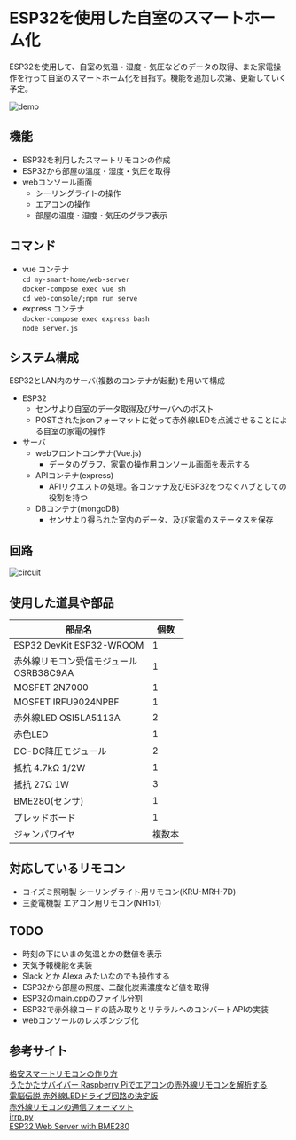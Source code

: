 # ESP32を使用した自室のスマートホーム化 
ESP32を使用して、自室の気温・湿度・気圧などのデータの取得、また家電操作を行って自室のスマートホーム化を目指す。機能を追加し次第、更新していく予定。

![demo](https://user-images.githubusercontent.com/54818379/84763772-b075ef00-b007-11ea-8802-442dc2d2a733.gif)


## 機能
- ESP32を利用したスマートリモコンの作成
- ESP32から部屋の温度・湿度・気圧を取得
- webコンソール画面
  - シーリングライトの操作
  - エアコンの操作
  - 部屋の温度・湿度・気圧のグラフ表示

## コマンド
- vue コンテナ  
`cd my-smart-home/web-server`  
`docker-compose exec vue sh`  
`cd web-console/;npm run serve`
- express コンテナ  
`docker-compose exec express bash`  
`node server.js`  

## システム構成
ESP32とLAN内のサーバ(複数のコンテナが起動)を用いて構成
- ESP32
  - センサより自室のデータ取得及びサーバへのポスト
  - POSTされたjsonフォーマットに従って赤外線LEDを点滅させることによる自室の家電の操作
- サーバ
  - webフロントコンテナ(Vue.js)
    - データのグラフ、家電の操作用コンソール画面を表示する
  - APIコンテナ(express)
    - APIリクエストの処理。各コンテナ及びESP32をつなぐハブとしての役割を持つ
  - DBコンテナ(mongoDB)
    - センサより得られた室内のデータ、及び家電のステータスを保存

## 回路
![circuit](https://user-images.githubusercontent.com/54818379/80910339-ca19ea80-8d69-11ea-8d50-7717a9a21d1a.jpg)


## 使用した道具や部品

|  部品名 |  個数  |
| ---- | ---- |
| ESP32 DevKit ESP32-WROOM  |1|
|  赤外線リモコン受信モジュール<br>OSRB38C9AA|1|
|MOSFET 2N7000|1|
|MOSFET IRFU9024NPBF|1|
|赤外線LED OSI5LA5113A|2|
|赤色LED|1|
|DC-DC降圧モジュール|2|
|抵抗 4.7kΩ 1/2W|1|
|抵抗 27Ω 1W|3|
|BME280(センサ)|1|
|プレッドボード|1|
|ジャンパワイヤ|複数本|

## 対応しているリモコン
- コイズミ照明製 シーリングライト用リモコン(KRU-MRH-7D)
- 三菱電機製 エアコン用リモコン(NH151)

## TODO
- 時刻の下にいまの気温とかの数値を表示
- 天気予報機能を実装
- Slack とか Alexa みたいなのでも操作する
- ESP32から部屋の照度、二酸化炭素濃度など値を取得
- ESP32のmain.cppのファイル分割
- ESP32で赤外線コードの読み取りとリテラルへのコンバートAPIの実装
- webコンソールのレスポンシブ化


## 参考サイト
[格安スマートリモコンの作り方](https://qiita.com/takjg/items/e6b8af53421be54b62c9)  
[うたかたサバイバー Raspberry Piでエアコンの赤外線リモコンを解析する](https://paltee.net/archives/247)  
[電脳伝説 赤外線LEDドライブ回路の決定版](https://vintagechips.wordpress.com/2013/10/05%E8%B5%A4%E5%A4%96%E7%B7%9Aled%E3%83%89%E3%83%A9%E3%82%A4%E3%83%96%E5%9B%9E%E8%B7%AF%E3%81%AE%E6%B1%BA%E5%AE%9A%E7%89%88/)  
[赤外線リモコンの通信フォーマット](http://elm-chan.org/docs/ir_format.html)  
[irrp.py](http://abyz.me.uk/rpi/pigpio/examples.html#Python_irrp_py)  
[ESP32 Web Server with BME280](https://randomnerdtutorials.com/esp32-web-server-with-bme280-mini-weather-station/)





